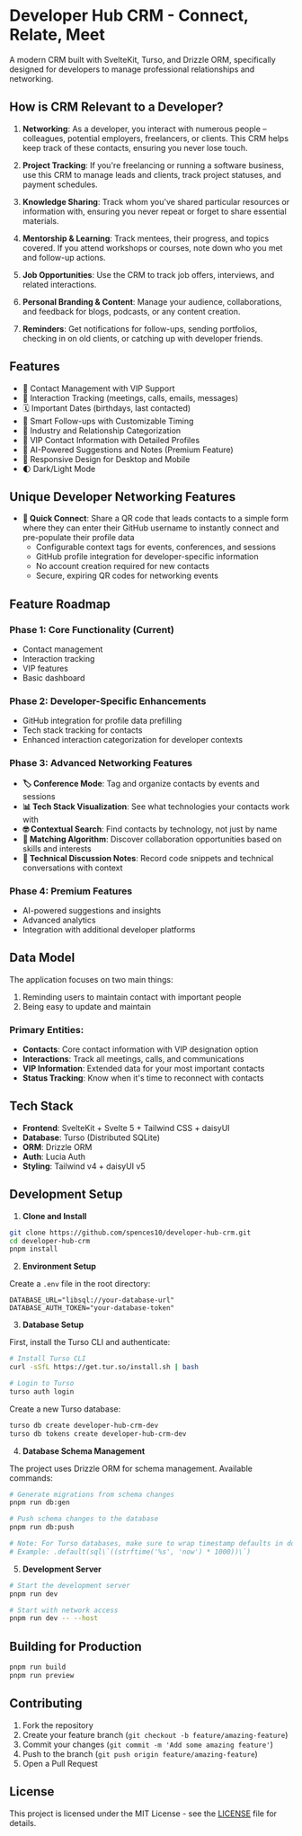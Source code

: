 # Developer Hub CRM - Connect, Relate, Meet

A modern CRM built with SvelteKit, Turso, and Drizzle ORM,
specifically designed for developers to manage professional
relationships and networking.

## How is CRM Relevant to a Developer?

1. **Networking**: As a developer, you interact with numerous people –
   colleagues, potential employers, freelancers, or clients. This CRM
   helps keep track of these contacts, ensuring you never lose touch.

2. **Project Tracking**: If you're freelancing or running a software
   business, use this CRM to manage leads and clients, track project
   statuses, and payment schedules.

3. **Knowledge Sharing**: Track whom you've shared particular
   resources or information with, ensuring you never repeat or forget
   to share essential materials.

4. **Mentorship & Learning**: Track mentees, their progress, and
   topics covered. If you attend workshops or courses, note down who
   you met and follow-up actions.

5. **Job Opportunities**: Use the CRM to track job offers, interviews,
   and related interactions.

6. **Personal Branding & Content**: Manage your audience,
   collaborations, and feedback for blogs, podcasts, or any content
   creation.

7. **Reminders**: Get notifications for follow-ups, sending
   portfolios, checking in on old clients, or catching up with
   developer friends.

## Features

- 👤 Contact Management with VIP Support
- 🤝 Interaction Tracking (meetings, calls, emails, messages)
- 🗓️ Important Dates (birthdays, last contacted)
- 🎯 Smart Follow-ups with Customizable Timing
- 💼 Industry and Relationship Categorization
- 🌟 VIP Contact Information with Detailed Profiles
- 🧠 AI-Powered Suggestions and Notes (Premium Feature)
- 📱 Responsive Design for Desktop and Mobile
- 🌓 Dark/Light Mode

## Unique Developer Networking Features

- **🔗 Quick Connect**: Share a QR code that leads contacts to a
  simple form where they can enter their GitHub username to instantly
  connect and pre-populate their profile data
  - Configurable context tags for events, conferences, and sessions
  - GitHub profile integration for developer-specific information
  - No account creation required for new contacts
  - Secure, expiring QR codes for networking events

## Feature Roadmap

### Phase 1: Core Functionality (Current)

- Contact management
- Interaction tracking
- VIP features
- Basic dashboard

### Phase 2: Developer-Specific Enhancements

- GitHub integration for profile data prefilling
- Tech stack tracking for contacts
- Enhanced interaction categorization for developer contexts

### Phase 3: Advanced Networking Features

- **🏷️ Conference Mode**: Tag and organize contacts by events and
  sessions
- **📊 Tech Stack Visualization**: See what technologies your contacts
  work with
- **🤓 Contextual Search**: Find contacts by technology, not just by
  name
- **🔄 Matching Algorithm**: Discover collaboration opportunities
  based on skills and interests
- **📝 Technical Discussion Notes**: Record code snippets and
  technical conversations with context

### Phase 4: Premium Features

- AI-powered suggestions and insights
- Advanced analytics
- Integration with additional developer platforms

## Data Model

The application focuses on two main things:

1. Reminding users to maintain contact with important people
2. Being easy to update and maintain

### Primary Entities:

- **Contacts**: Core contact information with VIP designation option
- **Interactions**: Track all meetings, calls, and communications
- **VIP Information**: Extended data for your most important contacts
- **Status Tracking**: Know when it's time to reconnect with contacts

## Tech Stack

- **Frontend**: SvelteKit + Svelte 5 + Tailwind CSS + daisyUI
- **Database**: Turso (Distributed SQLite)
- **ORM**: Drizzle ORM
- **Auth**: Lucia Auth
- **Styling**: Tailwind v4 + daisyUI v5

## Development Setup

1. **Clone and Install**

```bash
git clone https://github.com/spences10/developer-hub-crm.git
cd developer-hub-crm
pnpm install
```

2. **Environment Setup**

Create a `.env` file in the root directory:

```env
DATABASE_URL="libsql://your-database-url"
DATABASE_AUTH_TOKEN="your-database-token"
```

3. **Database Setup**

First, install the Turso CLI and authenticate:

```bash
# Install Turso CLI
curl -sSfL https://get.tur.so/install.sh | bash

# Login to Turso
turso auth login
```

Create a new Turso database:

```bash
turso db create developer-hub-crm-dev
turso db tokens create developer-hub-crm-dev
```

4. **Database Schema Management**

The project uses Drizzle ORM for schema management. Available
commands:

```bash
# Generate migrations from schema changes
pnpm run db:gen

# Push schema changes to the database
pnpm run db:push

# Note: For Turso databases, make sure to wrap timestamp defaults in double parentheses:
# Example: .default(sql\`((strftime('%s', 'now') * 1000))\`)
```

5. **Development Server**

```bash
# Start the development server
pnpm run dev

# Start with network access
pnpm run dev -- --host
```

## Building for Production

```bash
pnpm run build
pnpm run preview
```

## Contributing

1. Fork the repository
2. Create your feature branch
   (`git checkout -b feature/amazing-feature`)
3. Commit your changes (`git commit -m 'Add some amazing feature'`)
4. Push to the branch (`git push origin feature/amazing-feature`)
5. Open a Pull Request

## License

This project is licensed under the MIT License - see the
[LICENSE](LICENSE) file for details.
